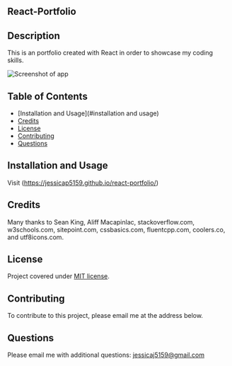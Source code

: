 ## React-Portfolio

## Description
This is an portfolio created with React in order to showcase my coding skills. 


![Screenshot of app](../public/src/images/screenshot.png "React Portfolio")


## Table of Contents
* [Installation and Usage](#installation and usage)
* [Credits](#credits)
* [License](#license)
* [Contributing](#contributing)
* [Questions](#Questions)
  

## Installation and Usage
Visit (https://jessicap5159.github.io/react-portfolio/)

## Credits
Many thanks to Sean King, Aliff Macapinlac, stackoverflow.com, w3schools.com, sitepoint.com, cssbasics.com, fluentcpp.com, coolers.co, and utf8icons.com. 

## License
Project covered under [MIT license](https://choosealicense.com/licenses/mit/).

## Contributing
To contribute to this project, please email me at the address below. 

## Questions  

Please email me with additional questions: jessicaj5159@gmail.com